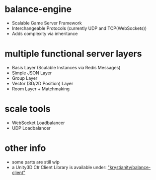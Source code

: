 # balance-engine
- Scalable Game Server Framework
- Interchangeable Protocols (currently UDP and TCP(WebSockets))
- Adds complexity via inheritance

# multiple functional server layers
- Basis Layer (Scalable Instances via Redis Messages)
- Simple JSON Layer
- Group Layer
- Vector (3D/2D Position) Layer
- Room Layer + Matchmaking

# scale tools
- WebSocket Loadbalancer
- UDP Loadbalancer

# other info
-  some parts are still wip
- a Unity3D C# Client Library is available under: ["krystianity/balance-client"](https://github.com/krystianity/balance-client)
